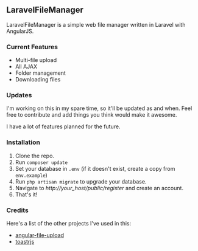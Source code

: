 ## LaravelFileManager
LaravelFileManager is a simple web file manager written in Laravel with AngularJS.

### Current Features
- Multi-file upload
- All AJAX
- Folder management
- Downloading files

### Updates
I'm working on this in my spare time, so it'll be updated as and when. Feel free to contribute and add things you think would make it awesome.

I have a lot of features planned for the future.

### Installation
1) Clone the repo.
2) Run `composer update`
3) Set your database in `.env` (if it doesn't exist, create a copy from `env.example`)
4) Run `php artisan migrate` to upgrade your database.
5) Navigate to *http://your_host/public/register* and create an account.
6) That's it!

### Credits
Here's a list of the other projects I've used in this:

- [angular-file-upload](https://github.com/nervgh/angular-file-upload)
- [toastrjs](https://github.com/CodeSeven/toastr)